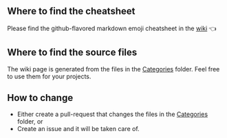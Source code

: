 ## Where to find the cheatsheet
Please find the github-flavored markdown emoji cheatsheet in the [wiki](https://github.com/itecompro/markdown-emoji-cheatsheet/wiki) :point_left:

## Where to find the source files
The wiki page is generated from the files in the [Categories](https://github.com/itecompro/markdown-emoji-cheatsheet/tree/master/ConsoleApp1/Files/Categories) folder.
Feel free to use them for your projects.

## How to change
- Either create a pull-request that changes the files in the [Categories](https://github.com/itecompro/markdown-emoji-cheatsheet/tree/master/ConsoleApp1/Files/Categories) folder, or
- Create an issue and it will be taken care of.